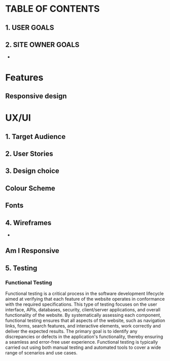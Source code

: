 # TABLE OF CONTENTS

## 1. USER GOALS



## 2. SITE OWNER GOALS

- 

# Features

## Responsive design



# UX/UI

## 1. Target Audience


## 2. User Stories



## 3. Design choice

## Colour Scheme

## Fonts


 
 ## 4. Wireframes
    
  -



  

  ## Am I Responsive
    

## 5. Testing


### Functional Testing

Functional testing is a critical process in the software development lifecycle aimed at verifying that each feature of the website operates in conformance with the required specifications. This type of testing focuses on the user interface, APIs, databases, security, client/server applications, and overall functionality of the website. By systematically assessing each component, functional testing ensures that all aspects of the website, such as navigation links, forms, search features, and interactive elements, work correctly and deliver the expected results. The primary goal is to identify any discrepancies or defects in the application's functionality, thereby ensuring a seamless and error-free user experience. Functional testing is typically carried out using both manual testing and automated tools to cover a wide range of scenarios and use cases.

